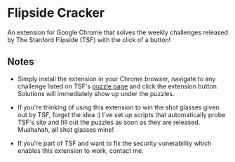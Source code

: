 # Flipside Cracker

An extension for Google Chrome that solves the weekly challenges released by The Stanford Flipside (TSF) with the click of a button!

## Notes

+ Simply install the extension in your Chrome browser, navigate to any challenge listed on TSF's [puzzle page](http://stanfordflipside.com/category/puzzles/) and click the extension button. Solutions will immediately show up under the puzzles.

+ If you're thinking of using this extension to win the shot glasses given out by TSF, forget the idea :) I've set up scripts that automatically probe TSF's site and fill out the puzzles as soon as they are released. Muahahah, all shot glasses mine!

+ If you're part of TSF and want to fix the security vunerability which enables this extension to work, contact me.



